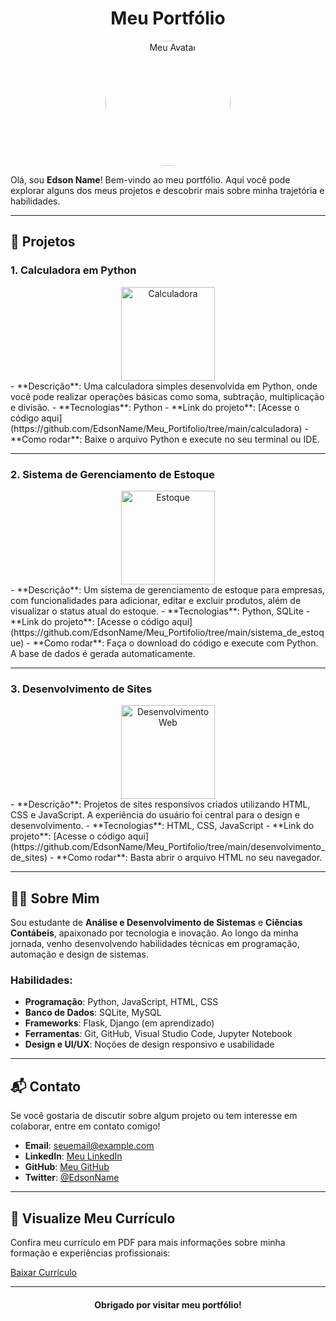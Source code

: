 # <div align="center">Meu Portfólio</div>

<div align="center">
    <img src="https://avatars.githubusercontent.com/u/109207987?v=4" alt="Meu Avatar" width="200" style="border-radius: 50%;" />
</div>

Olá, sou **Edson Name**! Bem-vindo ao meu portfólio. Aqui você pode explorar alguns dos meus projetos e descobrir mais sobre minha trajetória e habilidades.

---

## 🚀 Projetos

### 1. **Calculadora em Python**
   <div align="center">
      <img src="https://upload.wikimedia.org/wikipedia/commons/0/0a/Calculator_icon.png" alt="Calculadora" width="150" />
   </div>
   - **Descrição**: Uma calculadora simples desenvolvida em Python, onde você pode realizar operações básicas como soma, subtração, multiplicação e divisão.
   - **Tecnologias**: Python
   - **Link do projeto**: [Acesse o código aqui](https://github.com/EdsonName/Meu_Portifolio/tree/main/calculadora)
   - **Como rodar**: Baixe o arquivo Python e execute no seu terminal ou IDE.

---

### 2. **Sistema de Gerenciamento de Estoque**
   <div align="center">
      <img src="https://upload.wikimedia.org/wikipedia/commons/0/09/Stock_Stock_Market_Icon.png" alt="Estoque" width="150" />
   </div>
   - **Descrição**: Um sistema de gerenciamento de estoque para empresas, com funcionalidades para adicionar, editar e excluir produtos, além de visualizar o status atual do estoque.
   - **Tecnologias**: Python, SQLite
   - **Link do projeto**: [Acesse o código aqui](https://github.com/EdsonName/Meu_Portifolio/tree/main/sistema_de_estoque)
   - **Como rodar**: Faça o download do código e execute com Python. A base de dados é gerada automaticamente.

---

### 3. **Desenvolvimento de Sites**
   <div align="center">
      <img src="https://upload.wikimedia.org/wikipedia/commons/a/a4/HTML5_logo_icon.svg" alt="Desenvolvimento Web" width="150" />
   </div>
   - **Descrição**: Projetos de sites responsivos criados utilizando HTML, CSS e JavaScript. A experiência do usuário foi central para o design e desenvolvimento.
   - **Tecnologias**: HTML, CSS, JavaScript
   - **Link do projeto**: [Acesse o código aqui](https://github.com/EdsonName/Meu_Portifolio/tree/main/desenvolvimento_de_sites)
   - **Como rodar**: Basta abrir o arquivo HTML no seu navegador.

---

## 🧑‍💻 Sobre Mim

Sou estudante de **Análise e Desenvolvimento de Sistemas** e **Ciências Contábeis**, apaixonado por tecnologia e inovação. Ao longo da minha jornada, venho desenvolvendo habilidades técnicas em programação, automação e design de sistemas.

### Habilidades:
- **Programação**: Python, JavaScript, HTML, CSS
- **Banco de Dados**: SQLite, MySQL
- **Frameworks**: Flask, Django (em aprendizado)
- **Ferramentas**: Git, GitHub, Visual Studio Code, Jupyter Notebook
- **Design e UI/UX**: Noções de design responsivo e usabilidade

---

## 📬 Contato

Se você gostaria de discutir sobre algum projeto ou tem interesse em colaborar, entre em contato comigo!

- **Email**: [seuemail@example.com](mailto:seuemail@example.com)
- **LinkedIn**: [Meu LinkedIn](https://www.linkedin.com/in/seu-linkedin)
- **GitHub**: [Meu GitHub](https://github.com/EdsonName)
- **Twitter**: [@EdsonName](https://twitter.com/EdsonName)

---

## 📄 Visualize Meu Currículo

Confira meu currículo em PDF para mais informações sobre minha formação e experiências profissionais:

[Baixar Currículo](https://www.example.com/curriculo.pdf)

---

<div align="center">
    <h4>Obrigado por visitar meu portfólio!</h4>
</div>
